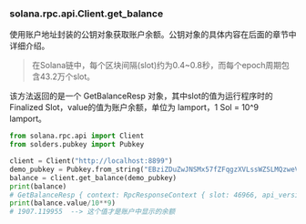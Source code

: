 ### solana.rpc.api.Client.get_balance
使用账户地址封装的公钥对象获取账户余额。公钥对象的具体内容在后面的章节中详细介绍。
> 在Solana链中，每个区块间隔(slot)约为0.4~0.8秒，而每个epoch周期包含43.2万个slot。

该方法返回的是一个 GetBalanceResp 对象，其中slot的值为运行程序时的 Finalized Slot，value的值为账户余额，单位为 lamport，1 Sol = 10^9 lamport。

```python
from solana.rpc.api import Client
from solders.pubkey import Pubkey

client = Client("http://localhost:8899")
demo_pubkey = Pubkey.from_string("EBziZDuZwJNSMx57fZFqgzXVLssWZSLMQzweVkGzRdVv")
balance = client.get_balance(demo_pubkey)
print(balance)
# GetBalanceResp { context: RpcResponseContext { slot: 46966, api_version: Some("1.17.25") }, value: 1907119955000 }
print(balance.value/10**9)
# 1907.119955  --> 这个值才是账户中显示的余额
```
